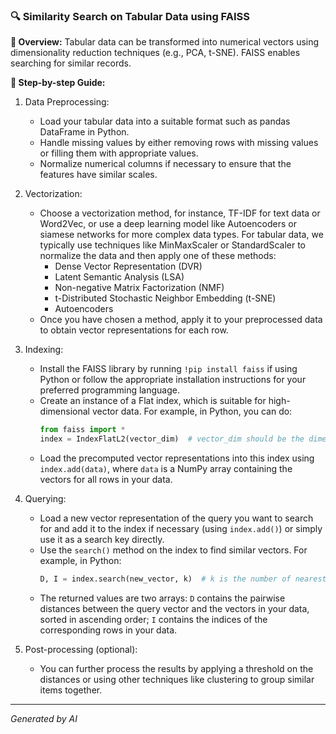 ### 🔍 Similarity Search on Tabular Data using FAISS

**📌 Overview:** Tabular data can be transformed into numerical vectors using dimensionality reduction techniques (e.g., PCA, t-SNE). FAISS enables searching for similar records.

**📖 Step-by-step Guide:**

1. Data Preprocessing:
   - Load your tabular data into a suitable format such as pandas DataFrame in Python.
   - Handle missing values by either removing rows with missing values or filling them with appropriate values.
   - Normalize numerical columns if necessary to ensure that the features have similar scales.

2. Vectorization:
   - Choose a vectorization method, for instance, TF-IDF for text data or Word2Vec, or use a deep learning model like Autoencoders or siamese networks for more complex data types. For tabular data, we typically use techniques like MinMaxScaler or StandardScaler to normalize the data and then apply one of these methods:
     - Dense Vector Representation (DVR)
     - Latent Semantic Analysis (LSA)
     - Non-negative Matrix Factorization (NMF)
     - t-Distributed Stochastic Neighbor Embedding (t-SNE)
     - Autoencoders
   - Once you have chosen a method, apply it to your preprocessed data to obtain vector representations for each row.

3. Indexing:
   - Install the FAISS library by running `!pip install faiss` if using Python or follow the appropriate installation instructions for your preferred programming language.
   - Create an instance of a Flat index, which is suitable for high-dimensional vector data. For example, in Python, you can do:
     ```python
     from faiss import *
     index = IndexFlatL2(vector_dim)  # vector_dim should be the dimensionality of your vectors
     ```
   - Load the precomputed vector representations into this index using `index.add(data)`, where `data` is a NumPy array containing the vectors for all rows in your data.

4. Querying:
   - Load a new vector representation of the query you want to search for and add it to the index if necessary (using `index.add()`) or simply use it as a search key directly.
   - Use the `search()` method on the index to find similar vectors. For example, in Python:
     ```python
     D, I = index.search(new_vector, k)  # k is the number of nearest neighbors you want to return
     ```
   - The returned values are two arrays: `D` contains the pairwise distances between the query vector and the vectors in your data, sorted in ascending order; `I` contains the indices of the corresponding rows in your data.

5. Post-processing (optional):
   - You can further process the results by applying a threshold on the distances or using other techniques like clustering to group similar items together.

---
*Generated by AI*